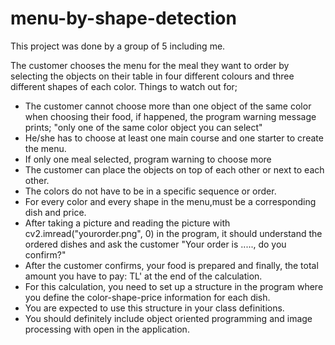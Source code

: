 # menu-by-shape-detection
This project was done by a group of 5 including me.

The customer chooses the menu for the meal they want to order  by selecting the objects on their table in four different colours and three different shapes of each color.
Things to watch out for;
* The customer cannot choose more than one object of the same color when choosing their food, if happened, the program warning message prints;
"only one of the same color object you can select"
* He/she has to choose at least one main course and one starter to create the menu.
* If only one meal selected, program warning to choose more
* The customer can place the objects on top of each other or next to each other.
* The colors do not have to be in a specific sequence or order.
* For every color and every shape in the menu,must be a corresponding dish and price.
* After taking a picture and reading the picture with cv2.imread("yourorder.png", 0) in the program, it should understand the ordered dishes and ask the customer "Your order is ....., do you confirm?"
* After the customer confirms, your food is prepared and finally, the total amount you have to pay:
TL'
at the end of the calculation.
* For this calculation, you need to set up a structure in the program where you define the color-shape-price information for each dish.
* You are expected to use this structure in your class definitions.
* You should definitely include object oriented programming and image processing with open in the application.
